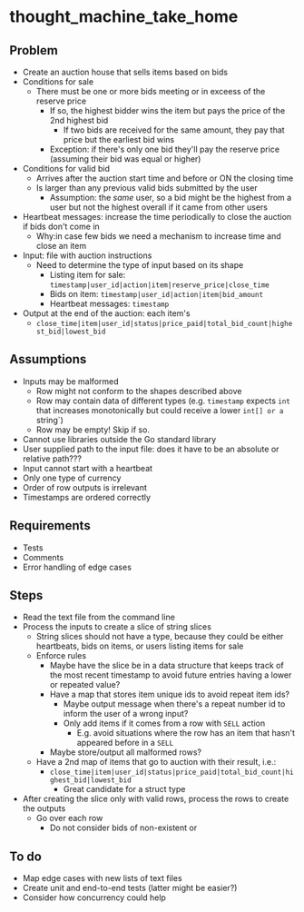 # thought_machine_take_home

## Problem

- Create an auction house that sells items based on bids
- Conditions for sale
  - There must be one or more bids meeting or in exceess of the reserve price
    - If so, the highest bidder wins the item but pays the price of the 2nd highest bid
      - If two bids are received for the same amount, they pay that price but the earliest bid wins
    - Exception: if there's only one bid they'll pay the reserve price (assuming their bid was equal or higher)
- Conditions for valid bid
  - Arrives after the auction start time and before or ON the closing time
  - Is larger than any previous valid bids submitted by the user
    - Assumption: the *same* user, so a bid might be the highest from a user but not the highest overall if it came from other users
- Heartbeat messages: increase the time periodically to close the auction if bids don't come in
  - Why:in case few bids we need a mechanism to increase time and close an item
- Input: file with auction instructions
  - Need to determine the type of input based on its shape
    - Listing item for sale: `timestamp|user_id|action|item|reserve_price|close_time`
    - Bids on item: `timestamp|user_id|action|item|bid_amount`
    - Heartbeat messages: `timestamp`
- Output at the end of the auction: each item's
  - `close_time|item|user_id|status|price_paid|total_bid_count|highest_bid|lowest_bid`

## Assumptions

- Inputs may be malformed
  - Row might not conform to the shapes described above
  - Row may contain data of different types (e.g. `timestamp` expects `int` that increases monotonically but could receive a lower `int[] or a `string`)
  - Row may be empty! Skip if so.
- Cannot use libraries outside the Go standard library
- User supplied path to the input file: does it have to be an absolute or relative path???
- Input cannot start with a heartbeat
- Only one type of currency
- Order of row outputs is irrelevant
- Timestamps are ordered correctly

## Requirements

- Tests
- Comments
- Error handling of edge cases

## Steps

- Read the text file from the command line
- Process the inputs to create a slice of string slices
  - String slices should not have a type, because they could be either heartbeats, bids on items, or users listing items for sale
  - Enforce rules
    - Maybe have the slice be in a data structure that keeps track of the most recent timestamp to avoid future entries having a lower or repeated value?
    - Have a map that stores item unique ids to avoid repeat item ids?
      - Maybe output message when there's a repeat number id to inform the user of a wrong input?
      - Only add items if it comes from a row with `SELL` action
        - E.g. avoid situations where the row has an item that hasn't appeared before in a `SELL`
    - Maybe store/output all malformed rows?
  - Have a 2nd map of items that go to auction with their result, i.e.:
    - `close_time|item|user_id|status|price_paid|total_bid_count|highest_bid|lowest_bid`
      - Great candidate for a struct type
- After creating the slice only with valid rows, process the rows to create the outputs
  - Go over each row
    - Do not consider bids of non-existent or 


## To do

- Map edge cases with new lists of text files
- Create unit and end-to-end tests (latter might be easier?)
- Consider how concurrency could help